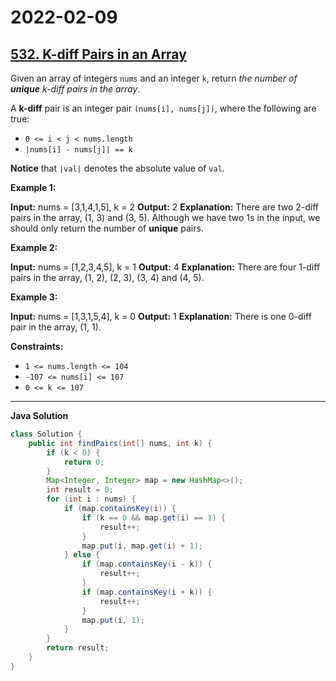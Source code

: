 # 2022-02-09

## [532. K-diff Pairs in an Array](https://leetcode.com/problems/k-diff-pairs-in-an-array/)

Given an array of integers `nums` and an integer `k`, return _the number of **unique** k-diff pairs in the array_.

A **k-diff** pair is an integer pair `(nums[i], nums[j])`, where the following are true:

- `0 <= i < j < nums.length`
- `|nums[i] - nums[j]| == k`

**Notice** that `|val|` denotes the absolute value of `val`.

**Example 1:**

**Input:** nums = \[3,1,4,1,5\], k = 2
**Output:** 2
**Explanation:** There are two 2-diff pairs in the array, (1, 3) and (3, 5).
Although we have two 1s in the input, we should only return the number of **unique** pairs.

**Example 2:**

**Input:** nums = \[1,2,3,4,5\], k = 1
**Output:** 4
**Explanation:** There are four 1-diff pairs in the array, (1, 2), (2, 3), (3, 4) and (4, 5).

**Example 3:**

**Input:** nums = \[1,3,1,5,4\], k = 0
**Output:** 1
**Explanation:** There is one 0-diff pair in the array, (1, 1).

**Constraints:**

- `1 <= nums.length <= 104`
- `-107 <= nums[i] <= 107`
- `0 <= k <= 107`

---

**Java Solution**

```java
class Solution {
    public int findPairs(int[] nums, int k) {
        if (k < 0) {
            return 0;
        }
        Map<Integer, Integer> map = new HashMap<>();
        int result = 0;
        for (int i : nums) {
            if (map.containsKey(i)) {
                if (k == 0 && map.get(i) == 1) {
                    result++;
                }
                map.put(i, map.get(i) + 1);
            } else {
                if (map.containsKey(i - k)) {
                    result++;
                }
                if (map.containsKey(i + k)) {
                    result++;
                }
                map.put(i, 1);
            }
        }
        return result;
    }
}
```
